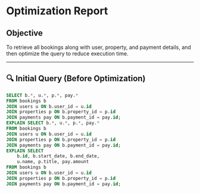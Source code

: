 # Optimization Report

## Objective

To retrieve all bookings along with user, property, and payment details, and then optimize the query to reduce execution time.

---

## 🔍 Initial Query (Before Optimization)

```sql
SELECT b.*, u.*, p.*, pay.*
FROM bookings b
JOIN users u ON b.user_id = u.id
JOIN properties p ON b.property_id = p.id
JOIN payments pay ON b.payment_id = pay.id;
EXPLAIN SELECT b.*, u.*, p.*, pay.*
FROM bookings b
JOIN users u ON b.user_id = u.id
JOIN properties p ON b.property_id = p.id
JOIN payments pay ON b.payment_id = pay.id;
EXPLAIN SELECT 
    b.id, b.start_date, b.end_date,
    u.name, p.title, pay.amount
FROM bookings b
JOIN users u ON b.user_id = u.id
JOIN properties p ON b.property_id = p.id
JOIN payments pay ON b.payment_id = pay.id;

